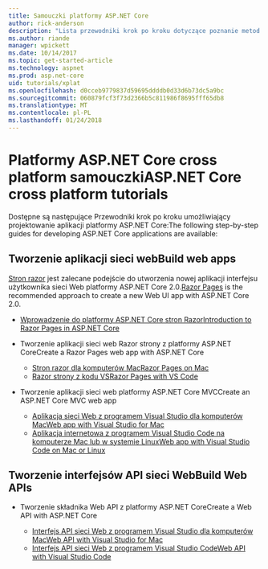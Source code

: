 ```yaml
---
title: Samouczki platformy ASP.NET Core
author: rick-anderson
description: "Lista przewodniki krok po kroku dotyczące poznanie metod tworzenia aplikacji platformy ASP.NET Core."
ms.author: riande
manager: wpickett
ms.date: 10/14/2017
ms.topic: get-started-article
ms.technology: aspnet
ms.prod: asp.net-core
uid: tutorials/xplat
ms.openlocfilehash: d0cceb9779837d59695ddddb0d33d6b73dc5a9bc
ms.sourcegitcommit: 060879fcf3f73d2366b5c811986f8695fff65db8
ms.translationtype: MT
ms.contentlocale: pl-PL
ms.lasthandoff: 01/24/2018
---
```

# <a name="aspnet-core-cross-platform-tutorials"></a><span data-ttu-id="bd738-103">Platformy ASP.NET Core cross platform samouczki</span><span class="sxs-lookup"><span data-stu-id="bd738-103">ASP.NET Core cross platform tutorials</span></span>

<span data-ttu-id="bd738-104">Dostępne są następujące Przewodniki krok po kroku umożliwiający projektowanie aplikacji platformy ASP.NET Core:</span><span class="sxs-lookup"><span data-stu-id="bd738-104">The following step-by-step guides for developing ASP.NET Core applications are available:</span></span>

## <a name="build-web-apps"></a><span data-ttu-id="bd738-105">Tworzenie aplikacji sieci web</span><span class="sxs-lookup"><span data-stu-id="bd738-105">Build web apps</span></span>

<span data-ttu-id="bd738-106">[Stron razor](xref:mvc/razor-pages/index) jest zalecane podejście do utworzenia nowej aplikacji interfejsu użytkownika sieci Web platformy ASP.NET Core 2.0.</span><span class="sxs-lookup"><span data-stu-id="bd738-106">[Razor Pages](xref:mvc/razor-pages/index) is the recommended approach to create a new Web UI app with ASP.NET Core 2.0.</span></span>

* [<span data-ttu-id="bd738-107">Wprowadzenie do platformy ASP.NET Core stron Razor</span><span class="sxs-lookup"><span data-stu-id="bd738-107">Introduction to Razor Pages in ASP.NET Core</span></span>](xref:mvc/razor-pages/index)
* <span data-ttu-id="bd738-108">Tworzenie aplikacji sieci web Razor strony z platformy ASP.NET Core</span><span class="sxs-lookup"><span data-stu-id="bd738-108">Create a Razor Pages web app with ASP.NET Core</span></span>

   * [<span data-ttu-id="bd738-109">Stron razor dla komputerów Mac</span><span class="sxs-lookup"><span data-stu-id="bd738-109">Razor Pages on Mac</span></span>](xref:tutorials/razor-pages-mac/index)
   * [<span data-ttu-id="bd738-110">Razor strony z kodu VS</span><span class="sxs-lookup"><span data-stu-id="bd738-110">Razor Pages with VS Code</span></span>](xref:tutorials/razor-pages-vsc/index)  

* <span data-ttu-id="bd738-111">Tworzenie aplikacji sieci web platformy ASP.NET Core MVC</span><span class="sxs-lookup"><span data-stu-id="bd738-111">Create an ASP.NET Core MVC web app</span></span>

   * [<span data-ttu-id="bd738-112">Aplikacja sieci Web z programem Visual Studio dla komputerów Mac</span><span class="sxs-lookup"><span data-stu-id="bd738-112">Web app with Visual Studio for Mac</span></span>](first-mvc-app-mac/index.md)
   * [<span data-ttu-id="bd738-113">Aplikacja internetowa z programem Visual Studio Code na komputerze Mac lub w systemie Linux</span><span class="sxs-lookup"><span data-stu-id="bd738-113">Web app with Visual Studio Code on Mac or Linux</span></span>](first-mvc-app-xplat/index.md)

## <a name="build-web-apis"></a><span data-ttu-id="bd738-114">Tworzenie interfejsów API sieci Web</span><span class="sxs-lookup"><span data-stu-id="bd738-114">Build Web APIs</span></span>
* <span data-ttu-id="bd738-115">Tworzenie składnika Web API z platformy ASP.NET Core</span><span class="sxs-lookup"><span data-stu-id="bd738-115">Create a Web API with ASP.NET Core</span></span>

  * [<span data-ttu-id="bd738-116">Interfejs API sieci Web z programem Visual Studio dla komputerów Mac</span><span class="sxs-lookup"><span data-stu-id="bd738-116">Web API with Visual Studio for Mac</span></span>](xref:tutorials/first-web-api-mac)
  * [<span data-ttu-id="bd738-117">Interfejs API sieci Web z programem Visual Studio Code</span><span class="sxs-lookup"><span data-stu-id="bd738-117">Web API with Visual Studio Code</span></span>](web-api-vsc.md)

